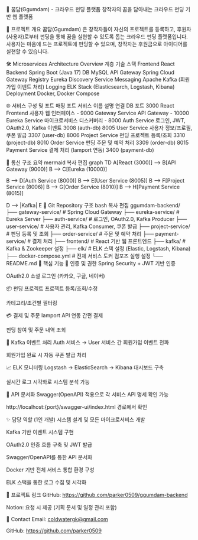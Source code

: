🎯 꿈담(Ggumdam) - 크라우드 펀딩 플랫폼
창작자의 꿈을 담아내는 크라우드 펀딩 기반 웹 플랫폼

🧭 프로젝트 개요
꿈담(Ggumdam) 은 창작자들이 자신의 프로젝트를 등록하고, 후원자(사용자)로부터 펀딩을 통해 꿈을 실현할 수 있도록 돕는 크라우드 펀딩 플랫폼입니다. 사용자는 마음에 드는 프로젝트에 펀딩할 수 있으며, 창작자는 후원금으로 아이디어를 실현할 수 있습니다.

🛠️ Microservices Architecture Overview
계층	기술 스택
Frontend	React
Backend	Spring Boot (Java 17)
DB	MySQL
API Gateway	Spring Cloud Gateway
Registry	Eureka Discovery Service
Messaging	Apache Kafka (회원가입 이벤트 처리)
Logging	ELK Stack (Elasticsearch, Logstash, Kibana)
Deployment	Docker, Docker Compose

🌐 서비스 구성 및 포트 매핑
포트	서비스 이름	설명	연결 DB 포트
3000	React Frontend	사용자 웹 인터페이스	-
9000	Gateway Service	API Gateway	-
10000	Eureka Service	마이크로서비스 디스커버리	-
8000	Auth Service	로그인, JWT, OAuth2.0, Kafka 이벤트	3008 (auth-db)
8005	User Service	사용자 정보/프로필, 쿠폰 발급	3307 (user-db)
8006	Project Service	펀딩 프로젝트 등록/조회	3310 (project-db)
8010	Order Service	펀딩 주문 및 예약 처리	3309 (order-db)
8015	Payment Service	결제 처리 (Iamport 연동)	3400 (payment-db)

🔄 통신 구조 요약
mermaid
복사
편집
graph TD
  A[React (3000)] --> B[API Gateway (9000)]
  B --> C[Eureka (10000)]

  B --> D[Auth Service (8000)]
  B --> E[User Service (8005)]
  B --> F[Project Service (8006)]
  B --> G[Order Service (8010)]
  B --> H[Payment Service (8015)]

  D --> |Kafka| E
🧩 Git Repository 구조
bash
복사
편집
ggumdam-backend/
├── gateway-service/        # Spring Cloud Gateway
├── eureka-service/         # Eureka Server
├── auth-service/           # 로그인, OAuth2.0, Kafka Producer
├── user-service/           # 사용자 관리, Kafka Consumer, 쿠폰 발급
├── project-service/        # 펀딩 등록 및 조회
├── order-service/          # 주문 및 예약 처리
├── payment-service/        # 결제 처리
├── frontend/               # React 기반 웹 프론트엔드
├── kafka/                  # Kafka & Zookeeper 설정
├── elk/                    # ELK 스택 설정 (Elastic, Logstash, Kibana)
├── docker-compose.yml      # 전체 서비스 도커 컴포즈 실행 설정
└── README.md
🌟 핵심 기능
🔐 인증 및 권한
Spring Security + JWT 기반 인증

OAuth2.0 소셜 로그인 (카카오, 구글, 네이버)

📦 펀딩 프로젝트
프로젝트 등록/조회/수정

카테고리/조건별 필터링

💳 결제 및 주문
Iamport API 연동 간편 결제

펀딩 참여 및 주문 내역 조회

📨 Kafka 이벤트 처리
Auth 서비스 → User 서비스 간 회원가입 이벤트 전파

회원가입 완료 시 자동 쿠폰 발급 처리

📈 ELK 모니터링
Logstash → ElasticSearch → Kibana 대시보드 구축

실시간 로그 시각화로 시스템 분석 가능

🧪 API 문서화
Swagger(OpenAPI) 적용으로 각 서비스 API 명세 확인 가능

http://localhost:{port}/swagger-ui/index.html 경로에서 확인

✨ 담당 역할 (1인 개발)
시스템 설계 및 모든 마이크로서비스 개발

Kafka 기반 이벤트 시스템 구현

OAuth2.0 인증 흐름 구축 및 JWT 발급

Swagger/OpenAPI를 통한 API 문서화

Docker 기반 전체 서비스 통합 환경 구성

ELK 스택을 통한 로그 수집 및 시각화

🔗 프로젝트 링크
GitHub: https://github.com/parker0509/ggumdam-backend

Notion: 요청 시 제공 (기획 문서 및 일정 관리 포함)

📧 Contact
Email: coldwatergk@gmail.com

GitHub: https://github.com/parker0509
